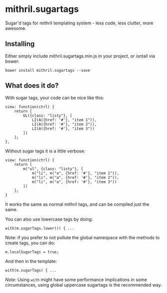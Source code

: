 # mithril.sugartags

Sugar'd tags for mithril templating system - less code, less clutter, more awesome.

## Installing

Either simply include mithril.sugartags.min.js in your project, or isntall via bower:

    bower install mithril.sugartags --save

## What does it do?

With sugar tags, your code can be nice like this:

    view: function(ctrl) {
        return [
            UL({class: "listy"}, [
                LI(A({href: '#'}, "item 1")),
                LI(A({href: '#'}, "item 2")),
                LI(A({href: '#'}, "item 3"))
            ])
        ];
    },

Without sugar tags it is a little verbose:

    view: function(ctrl) {
        return [
            m("ul", {class: "listy"}, [
                m("li", m("a", {href: '#'}, "item 1")),
                m("li", m("a", {href: '#'}, "item 2")),
                m("li", m("a", {href: '#'}, "item 3"))
            ])
        ];
    }

It works the same as normal mithril tags, and can be compiled just the same.

You can also use lowercase tags by doing:

    with(m.sugarTags.lower()) { ...

Note: if you prefer to not pollute the global namespace with the methods to create tags, you can do:

    m.localSugarTags = true;

And then in the template:

    with(m.sugarTags) { ...

*Note:* Using `with` might have some performance implications in some circumstances, using global uppercase sugartags is the recommended way.